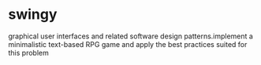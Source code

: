 # swingy
graphical user interfaces and related software design patterns.implement a minimalistic text-based RPG game and apply the best practices suited for this problem
